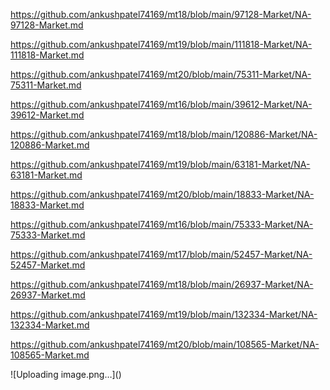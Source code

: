 <p><a href="https://github.com/ankushpatel74169/mt18/blob/main/97128-Market/NA-97128-Market.md">https://github.com/ankushpatel74169/mt18/blob/main/97128-Market/NA-97128-Market.md</a></p><p><a href="https://github.com/ankushpatel74169/mt19/blob/main/111818-Market/NA-111818-Market.md">https://github.com/ankushpatel74169/mt19/blob/main/111818-Market/NA-111818-Market.md</a></p><p><a href="https://github.com/ankushpatel74169/mt20/blob/main/75311-Market/NA-75311-Market.md">https://github.com/ankushpatel74169/mt20/blob/main/75311-Market/NA-75311-Market.md</a></p><p><a href="https://github.com/ankushpatel74169/mt16/blob/main/39612-Market/NA-39612-Market.md">https://github.com/ankushpatel74169/mt16/blob/main/39612-Market/NA-39612-Market.md</a></p><p><a href="https://github.com/ankushpatel74169/mt18/blob/main/120886-Market/NA-120886-Market.md">https://github.com/ankushpatel74169/mt18/blob/main/120886-Market/NA-120886-Market.md</a></p><p><a href="https://github.com/ankushpatel74169/mt19/blob/main/63181-Market/NA-63181-Market.md">https://github.com/ankushpatel74169/mt19/blob/main/63181-Market/NA-63181-Market.md</a></p><p><a href="https://github.com/ankushpatel74169/mt20/blob/main/18833-Market/NA-18833-Market.md">https://github.com/ankushpatel74169/mt20/blob/main/18833-Market/NA-18833-Market.md</a></p><p><a href="https://github.com/ankushpatel74169/mt16/blob/main/75333-Market/NA-75333-Market.md">https://github.com/ankushpatel74169/mt16/blob/main/75333-Market/NA-75333-Market.md</a></p><p><a href="https://github.com/ankushpatel74169/mt17/blob/main/52457-Market/NA-52457-Market.md">https://github.com/ankushpatel74169/mt17/blob/main/52457-Market/NA-52457-Market.md</a></p><p><a href="https://github.com/ankushpatel74169/mt18/blob/main/26937-Market/NA-26937-Market.md">https://github.com/ankushpatel74169/mt18/blob/main/26937-Market/NA-26937-Market.md</a></p><p><a href="https://github.com/ankushpatel74169/mt19/blob/main/132334-Market/NA-132334-Market.md">https://github.com/ankushpatel74169/mt19/blob/main/132334-Market/NA-132334-Market.md</a></p><p><a href="https://github.com/ankushpatel74169/mt20/blob/main/108565-Market/NA-108565-Market.md">https://github.com/ankushpatel74169/mt20/blob/main/108565-Market/NA-108565-Market.md</a></p>
![Uploading image.png…]()

